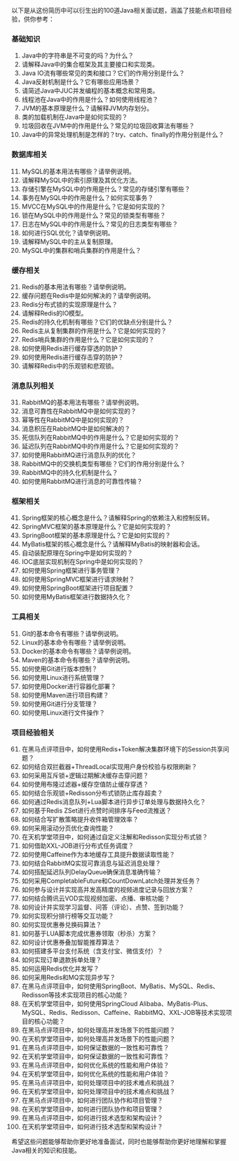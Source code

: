 以下是从这份简历中可以衍生出的100道Java相关面试题，涵盖了技能点和项目经验，供你参考：

### 基础知识
1. Java中的字符串是不可变的吗？为什么？
2. 请解释Java中的集合框架及其主要接口和实现类。
3. Java IO流有哪些常见的类和接口？它们的作用分别是什么？
4. Java反射机制是什么？它有哪些应用场景？
5. 请简述Java中JUC并发编程的基本概念和常用类。
6. 线程池在Java中的作用是什么？如何使用线程池？
7. JVM的基本原理是什么？请解释JVM内存划分。
8. 类的加载机制在Java中是如何实现的？
9. 垃圾回收在JVM中的作用是什么？常见的垃圾回收算法有哪些？
10. Java中的异常处理机制是怎样的？try、catch、finally的作用分别是什么？

### 数据库相关
11. MySQL的基本用法有哪些？请举例说明。
12. 请解释MySQL中的索引原理及其优化方法。
13. 存储引擎在MySQL中的作用是什么？常见的存储引擎有哪些？
14. 事务在MySQL中的作用是什么？如何实现事务？
15. MVCC在MySQL中的作用是什么？它是如何实现的？
16. 锁在MySQL中的作用是什么？常见的锁类型有哪些？
17. 日志在MySQL中的作用是什么？常见的日志类型有哪些？
18. 如何进行SQL优化？请举例说明。
19. 请解释MySQL中的主从复制原理。
20. MySQL中的集群和哨兵集群的作用是什么？

### 缓存相关
21. Redis的基本用法有哪些？请举例说明。
22. 缓存问题在Redis中是如何解决的？请举例说明。
23. Redis分布式锁的实现原理是什么？
24. 请解释Redis的IO模型。
25. Redis的持久化机制有哪些？它们的优缺点分别是什么？
26. Redis主从复制集群的作用是什么？它是如何实现的？
27. Redis哨兵集群的作用是什么？它是如何实现的？
28. 如何使用Redis进行缓存穿透的防护？
29. 如何使用Redis进行缓存击穿的防护？
30. 请解释Redis中的乐观锁和悲观锁。

### 消息队列相关
31. RabbitMQ的基本用法有哪些？请举例说明。
32. 消息可靠性在RabbitMQ中是如何实现的？
33. 幂等性在RabbitMQ中是如何实现的？
34. 消息积压在RabbitMQ中是如何解决的？
35. 死信队列在RabbitMQ中的作用是什么？它是如何实现的？
36. 延迟队列在RabbitMQ中的作用是什么？它是如何实现的？
37. 如何使用RabbitMQ进行消息队列的优化？
38. RabbitMQ中的交换机类型有哪些？它们的作用分别是什么？
39. RabbitMQ中的持久化机制是什么？
40. 如何使用RabbitMQ进行消息的可靠性传输？

### 框架相关
41. Spring框架的核心概念是什么？请解释Spring的依赖注入和控制反转。
42. SpringMVC框架的基本原理是什么？它是如何实现的？
43. SpringBoot框架的基本原理是什么？它是如何实现的？
44. MyBatis框架的核心概念是什么？请解释MyBatis的映射器和会话。
45. 自动装配原理在Spring中是如何实现的？
46. IOC底层实现机制在Spring中是如何实现的？
47. 如何使用Spring框架进行事务管理？
48. 如何使用SpringMVC框架进行请求映射？
49. 如何使用SpringBoot框架进行项目配置？
50. 如何使用MyBatis框架进行数据持久化？

### 工具相关
51. Git的基本命令有哪些？请举例说明。
52. Linux的基本命令有哪些？请举例说明。
53. Docker的基本命令有哪些？请举例说明。
54. Maven的基本命令有哪些？请举例说明。
55. 如何使用Git进行版本控制？
56. 如何使用Linux进行系统管理？
57. 如何使用Docker进行容器化部署？
58. 如何使用Maven进行项目构建？
59. 如何使用Git进行分支管理？
60. 如何使用Linux进行文件操作？

### 项目经验相关
61. 在黑马点评项目中，如何使用Redis+Token解决集群环境下的Session共享问题？
62. 如何结合双拦截器+ThreadLocal实现用户身份校验与权限刷新？
63. 如何采用互斥锁+逻辑过期解决缓存击穿问题？
64. 如何使用布隆过滤器+缓存空值防止缓存穿透？
65. 如何结合乐观锁+Redisson分布式锁防止库存超卖？
66. 如何通过Redis消息队列+Lua脚本进行异步订单处理与数据持久化？
67. 如何基于Redis ZSet进行点赞时间排序与Feed流推送？
68. 如何结合写扩散策略提升收件箱管理效率？
69. 如何采用滚动分页优化查询性能？
70. 在天机学堂项目中，如何通过自定义注解和Redisson实现分布式锁？
71. 如何借助XXL-JOB进行分布式任务调度？
72. 如何使用Caffeine作为本地缓存工具提升数据读取性能？
73. 如何结合RabbitMQ实现可靠消息与延迟消息处理？
74. 如何搭配延迟队列DelayQueue确保消息准确传输？
75. 如何采用CompletableFuture和CountDownLatch处理并发任务？
76. 如何参与设计并实现高并发高精度的视频进度记录与回放方案？
77. 如何结合腾讯云VOD实现视频加密、点播、审核功能？
78. 如何设计并实现学习监督、问答（评论）、点赞、签到功能？
79. 如何实现积分排行榜等交互功能？
80. 如何实现优惠券兑换码算法？
81. 如何基于LUA脚本完成优惠券领取（秒杀）方案？
82. 如何设计优惠券叠加智能推荐算法？
83. 如何搭建多平台支付系统（含支付宝、微信支付）？
84. 如何实现订单退款拆单处理？
85. 如何运用Redis优化并发写？
86. 如何采用Redis和MQ实现异步写？
87. 在黑马点评项目中，如何使用SpringBoot、MyBatis、MySQL、Redis、Redisson等技术实现项目的核心功能？
88. 在天机学堂项目中，如何使用SpringCloud Alibaba、MyBatis-Plus、MySQL、Redis、Redisson、Caffeine、RabbitMQ、XXL-JOB等技术实现项目的核心功能？
89. 在黑马点评项目中，如何处理高并发场景下的性能问题？
90. 在天机学堂项目中，如何处理高并发场景下的性能问题？
91. 在黑马点评项目中，如何保证数据的一致性和可靠性？
92. 在天机学堂项目中，如何保证数据的一致性和可靠性？
93. 在黑马点评项目中，如何优化系统的性能和用户体验？
94. 在天机学堂项目中，如何优化系统的性能和用户体验？
95. 在黑马点评项目中，如何处理项目中的技术难点和挑战？
96. 在天机学堂项目中，如何处理项目中的技术难点和挑战？
97. 在黑马点评项目中，如何进行团队协作和项目管理？
98. 在天机学堂项目中，如何进行团队协作和项目管理？
99. 在黑马点评项目中，如何进行技术选型和架构设计？
100. 在天机学堂项目中，如何进行技术选型和架构设计？

希望这些问题能够帮助你更好地准备面试，同时也能够帮助你更好地理解和掌握Java相关的知识和技能。